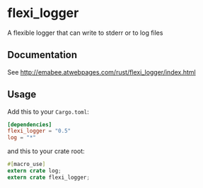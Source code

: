 # flexi_logger
A flexible logger that can write to stderr or to log files

## Documentation
See http://emabee.atwebpages.com/rust/flexi_logger/index.html


## Usage

Add this to your `Cargo.toml`:

```toml
[dependencies]
flexi_logger = "0.5"
log = "*"
```

and this to your crate root:

```rust
#[macro_use]
extern crate log;
extern crate flexi_logger;
```
